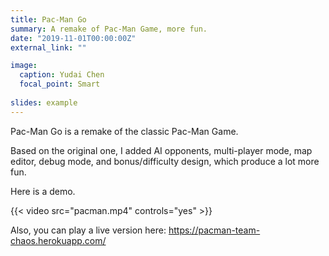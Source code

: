 ```yaml
---
title: Pac-Man Go
summary: A remake of Pac-Man Game, more fun.
date: "2019-11-01T00:00:00Z"
external_link: ""

image:
  caption: Yudai Chen
  focal_point: Smart
  
slides: example
---
```

Pac-Man Go is a remake of the classic Pac-Man Game.

Based on the original one, I added  AI opponents, multi-player mode, map editor, debug mode, and bonus/difficulty design, which produce a lot more fun.

Here is a demo.

{{< video src="pacman.mp4" controls="yes" >}} 

Also, you can play a live version here: https://pacman-team-chaos.herokuapp.com/ 